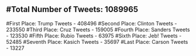 #Total Number of Tweets: 1089965 
---
#First Place: Trump Tweets - 408496
#Second Place: Clinton Tweets - 233550
#Third Place: Cruz Tweets - 159005
#Fourth Place: Sanders Tweets - 123530
#Fifth Place: Rubio Tweets - 63975
#Sixth Place: Jeb! Tweets - 52485
#Seventh Place: Kasich Tweets - 35697
#Last Place: Carson Tweets - 13227
